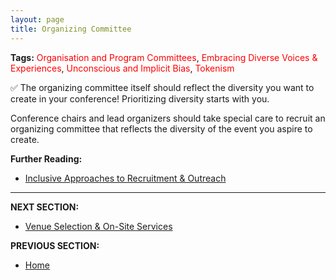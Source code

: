 ```yaml
---
layout: page
title: Organizing Committee
---
```


**Tags:** <span style="color:red"> Organisation and Program Committees</span>, <span style="color:red"> Embracing Diverse Voices & Experiences</span>, <span style="color:red"> Unconscious and Implicit Bias</span>, <span style="color:red"> Tokenism</span>

✅ The organizing committee itself should reflect the diversity you want to create in your conference! 
Prioritizing diversity starts with you.

Conference chairs and lead organizers should take special care to recruit an organizing committee that reflects the diversity of the event you aspire to create.

**Further Reading:**

- [Inclusive Approaches to Recruitment & Outreach](https://www.numfocus.org/blog/inclusive-approaches-to-recruitment-outreach-notes-from-the-disc-unconference/)

---
**NEXT SECTION:**
- [Venue Selection & On-Site Services](04_venue_selection.md)

**PREVIOUS SECTION:**
- [Home](index.md)
